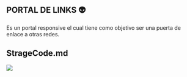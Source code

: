 ## PORTAL DE LINKS :alien:

   Es un portal responsive el cual tiene como objetivo ser una puerta de enlace a otras redes.

## StrageCode.md

![](https://avatars.githubusercontent.com/u/79027421?s=200&v=4)